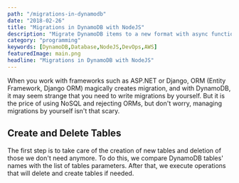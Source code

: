 ```yaml
---
path: "/migrations-in-dynamodb"
date: "2018-02-26"
title: "Migrations in DynamoDB with NodeJS"
description: "Migrate DynamoDB items to a new format with async functions."
category: "programming"
keywords: [DynamoDB,Database,NodeJS,DevOps,AWS]
featuredImage: main.png
headline: "Migrations in DynamoDB with NodeJS"
---
```

When you work with frameworks such as ASP.NET or Django, ORM (Entity Framework, Django ORM) magically creates migration, and with DynamoDB, it may seem strange that you need to write migrations by yourself. But it is the price of using NoSQL and rejecting ORMs, but don't worry, managing migrations by yourself isn't that scary.

## Create and Delete Tables
The first step is to take care of the creation of new tables and deletion of those we don't need anymore. To do this, we compare DynamoDB tables' names with the list of tables parameters. After that, we execute operations that will delete and create tables if needed.